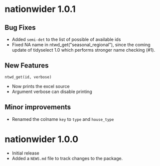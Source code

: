 # nationwider 1.0.1

## Bug Fixes

* Added `semi-det` to the list of possible of available ids
* Fixed NA name in ntwd_get("seasonal_regional"), since the coming update of tidyselect 1.0 which performs stronger name checking (#1).

## New Features

`ntwd_get(id, verbose)`

* Now prints the excel source
* Argument verbose can disable printing

## Minor improvements

* Renamed the colname `key` to `type` and `house_type`

# nationwider 1.0.0

* Initial release
* Added a `NEWS.md` file to track changes to the package.
